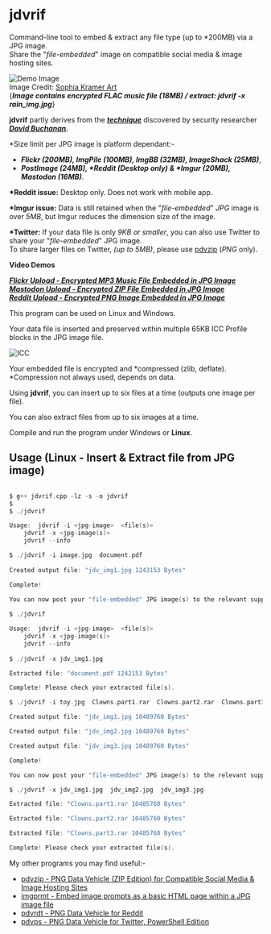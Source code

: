 # jdvrif

Command-line tool to embed & extract any file type (up to *200MB) via a JPG image.  
Share the "*file-embedded*" image on compatible social media & image hosting sites.

![Demo Image](https://github.com/CleasbyCode/jdvrif/blob/main/demo_image/rain_img.jpg)  
Image Credit: [Sophia Kramer Art](https://twitter.com/sophiakramerart/status/1688014531807584256)  
{***Image contains encrypted FLAC music file (18MB) / extract:  jdvrif  -x  rain_img.jpg***}   

**jdvrif** partly derives from the ***[technique](https://www.vice.com/en/article/bj4wxm/tiny-picture-twitter-complete-works-of-shakespeare-steganography)*** discovered by security researcher ***[David Buchanan](https://www.da.vidbuchanan.co.uk/).*** 

\*Size limit per JPG image is platform dependant:-  
* ***Flickr (200MB), ImgPile (100MB), ImgBB (32MB), ImageShack (25MB)***,
* ***PostImage (24MB), \*Reddit (Desktop only) & \*Imgur (20MB), Mastodon (16MB)***.
  
**\*Reddit issue:** Desktop only. Does not work with mobile app. 

**\*Imgur issue:** Data is still retained when the "*file-embedded*" *JPG* image is over *5MB*, but Imgur reduces the dimension size of the image.

**\*Twitter:** If your data file is only *9KB or smaller*, you can also use Twitter to share your "*file-embedded*" JPG image.  
To share larger files on Twitter, *(up to 5MB)*, please use [pdvzip](https://github.com/CleasbyCode/pdvzip) (*PNG* only).

**Video Demos**  

[***Flickr Upload - Encrypted MP3 Music File Embedded in JPG Image***](https://youtu.be/pc5h6AGCstI)  
[***Mastodon Upload - Encrypted ZIP File Embedded in JPG Image***](https://youtu.be/rYAMNy5uPh8)  
[***Reddit Upload - Encrypted PNG Image Embedded in JPG Image***](https://youtu.be/6-BDwFJG8Cw)

This program can be used on Linux and Windows.

Your data file is inserted and preserved within multiple 65KB ICC Profile blocks in the JPG image file.

![ICC](https://github.com/CleasbyCode/jdvrif/blob/main/demo_image/icc.png)  

Your embedded file is encrypted and *compressed (zlib, deflate). *Compression not always used, depends on data.  

Using **jdvrif**, you can insert up to six files at a time (outputs one image per file).  

You can also extract files from up to six images at a time.

Compile and run the program under Windows or **Linux**.

## Usage (Linux - Insert & Extract file from JPG image)

```c

$ g++ jdvrif.cpp -lz -s -o jdvrif
$
$ ./jdvrif 

Usage:  jdvrif -i <jpg-image>  <file(s)>  
	jdvrif -x <jpg-image(s)>  
	jdvrif --info

$ ./jdvrif -i image.jpg  document.pdf
  
Created output file: "jdv_img1.jpg 1243153 Bytes"  

Complete!  

You can now post your "file-embedded" JPG image(s) to the relevant supported platforms.
 
$ ./jdvrif

Usage:  jdvrif -i <jpg-image>  <file(s)>  
	jdvrif -x <jpg-image(s)>  
	jdvrif --info
        
$ ./jdvrif -x jdv_img1.jpg

Extracted file: "document.pdf 1242153 Bytes"

Complete! Please check your extracted file(s).

$ ./jdvrif -i toy.jpg  Clowns.part1.rar  Clowns.part2.rar  Clowns.part3.rar 

Created output file: "jdv_img1.jpg 10489760 Bytes"

Created output file: "jdv_img2.jpg 10489760 Bytes"

Created output file: "jdv_img3.jpg 10489760 Bytes"

Complete!

You can now post your "file-embedded" JPG image(s) to the relevant supported platforms.

$ ./jdvrif -x jdv_img1.jpg  jdv_img2.jpg  jdv_img3.jpg  

Extracted file: "Clowns.part1.rar 10485760 Bytes"

Extracted file: "Clowns.part2.rar 10485760 Bytes"

Extracted file: "Clowns.part3.rar 10485760 Bytes"

Complete! Please check your extracted file(s).

```

My other programs you may find useful:-  

* [pdvzip - PNG Data Vehicle (ZIP Edition) for Compatible Social Media & Image Hosting Sites](https://github.com/CleasbyCode/pdvzip)
* [imgprmt - Embed image prompts as a basic HTML page within a JPG image file](https://github.com/CleasbyCode/imgprmt)
* [pdvrdt - PNG Data Vehicle for Reddit](https://github.com/CleasbyCode/pdvrdt)  
* [pdvps - PNG Data Vehicle for Twitter, PowerShell Edition](https://github.com/CleasbyCode/pdvps)   

##

